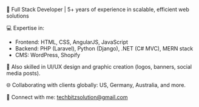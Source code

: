 🌟 Full Stack Developer | 5+ years of experience in scalable, efficient web solutions  

💻 Expertise in:  
- Frontend: HTML, CSS, AngularJS, JavaScript  
- Backend: PHP (Laravel), Python (Django), .NET (C# MVC), MERN stack  
- CMS: WordPress, Shopify  

🎨 Also skilled in UI/UX design and graphic creation (logos, banners, social media posts).  

🌐 Collaborating with clients globally: US, Germany, Australia, and more.  

📩 Connect with me: [techbitzsolution@gmail.com](mailto:techbitzsolution@gmail.com)
